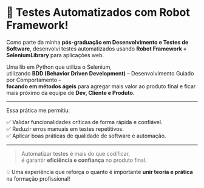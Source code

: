 # 🚀 Testes Automatizados com Robot Framework!

Como parte da minha **pós-graduação em Desenvolvimento e Testes de Software**, desenvolvi testes automatizados usando **Robot Framework + SeleniumLibrary** para aplicações web.

Uma lib em Python que utiliza o Selenium,  
utilizando **BDD (Behavior Driven Development)** – Desenvolvimento Guiado por Comportamento –  
**focando em métodos ágeis** para agregar mais valor ao produto final e ficar mais próximo da equipe de **Dev, Cliente e Produto**.

---

Essa prática me permitiu:

✅ Validar funcionalidades críticas de forma rápida e confiável.  
✅ Reduzir erros manuais em testes repetitivos.  
✅ Aplicar boas práticas de qualidade de software e automação.

---

> Automatizar testes é mais do que codificar,  
> é garantir **eficiência e confiança** no produto final.

💡 Uma experiência que reforça o quanto é importante **unir teoria e prática** na formação profissional!
